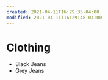 ```yaml
---
created: 2021-04-11T16:29:35-04:00
modified: 2021-04-11T16:29:48-04:00
---
```


# Clothing

- Black Jeans
- Grey Jeans